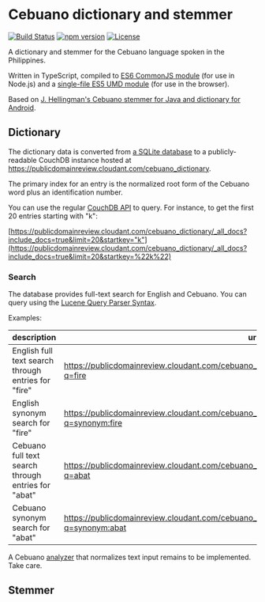 # Cebuano dictionary and stemmer
[![Build Status](https://travis-ci.org/digitalheir/cebuano-stemmer-js.svg?branch=master)](https://travis-ci.org/digitalheir/cebuano-stemmer-js)
[![npm version](https://badge.fury.io/js/cebuano-stemmer.svg)](https://www.npmjs.com/package/cebuano-stemmer)
[![License](https://img.shields.io/npm/l/cebuano-stemmer.svg)](https://github.com/digitalheir/cebuano-stemmer-js/blob/master/LICENSE)

A dictionary and stemmer for the Cebuano language spoken in the Philippines.

Written in TypeScript, compiled to [ES6 CommonJS module](https://www.npmjs.com/package/cebuano-stemmer) (for use in Node.js) and a [single-file ES5 UMD module](https://github.com/digitalheir/cebuano-stemmer-js/releases) (for use in the browser).

Based on [J. Hellingman's Cebuano stemmer for Java and dictionary for Android](https://bitbucket.org/jhellingman/cebuano-dictionary-app).

## Dictionary
The dictionary data is converted from [a SQLite database](https://bitbucket.org/jhellingman/cebuano-dictionary-app/src/a5dd59e660434915e2128557aad8ead3c2339004/app/src/main/assets/databases/?at=master) to a publicly-readable CouchDB instance hosted at https://publicdomainreview.cloudant.com/cebuano_dictionary.

The primary index for an entry is the normalized root form of the Cebuano word plus an identification number.

You can use the regular [CouchDB API](http://docs.couchdb.org/en/2.0.0/api/) to query. For instance, to get the first 20 entries starting with "k":

[https://publicdomainreview.cloudant.com/cebuano_dictionary/_all_docs?include_docs=true&limit=20&startkey="k"](https://publicdomainreview.cloudant.com/cebuano_dictionary/_all_docs?include_docs=true&limit=20&startkey=%22k%22)



### Search
The database provides full-text search for English and Cebuano. You can query using the [Lucene Query Parser Syntax](https://docs.cloudant.com/search.html#query-syntax).

Examples:

|description|url|
|---|---|
|English full text search through entries for "fire"|https://publicdomainreview.cloudant.com/cebuano_dictionary/_design/search/_search/fromEnglish?q=fire|
|English synonym search for "fire"|https://publicdomainreview.cloudant.com/cebuano_dictionary/_design/search/_search/fromEnglish?q=synonym:fire|
|Cebuano full text search through entries for "abat"|https://publicdomainreview.cloudant.com/cebuano_dictionary/_design/search/_search/fromCebuano?q=abat|
|Cebuano synonym search for "abat"|https://publicdomainreview.cloudant.com/cebuano_dictionary/_design/search/_search/fromCebuano?q=synonym:abat|


A Cebuano [analyzer](https://docs.cloudant.com/search.html#analyzers) that normalizes text input remains to be implemented. Take care.

## Stemmer

